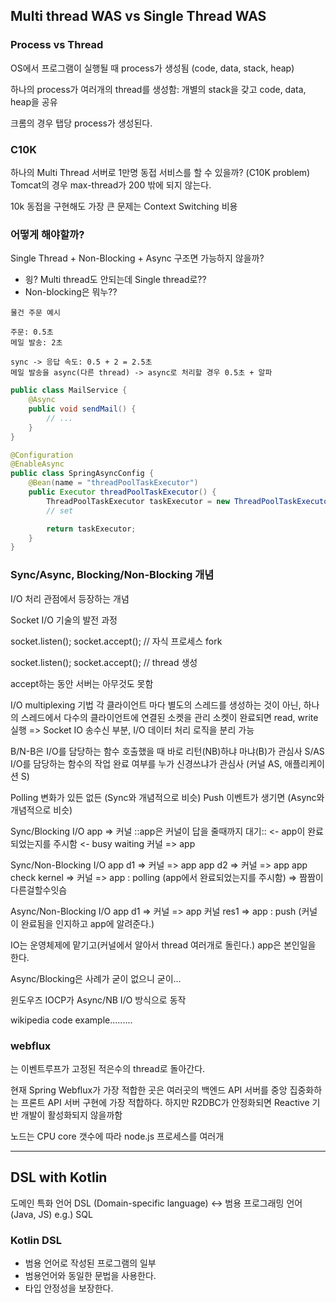## Multi thread WAS vs Single Thread WAS

### Process vs Thread

OS에서 프로그램이 실행될 때 process가 생성됨 (code, data, stack, heap)

하나의 process가 여러개의 thread를 생성함: 개별의 stack을 갖고 code, data, heap을 공유

크롬의 경우 탭당 process가 생성된다.

### C10K

하나의 Multi Thread 서버로 1만명 동접 서비스를 할 수 있을까? (C10K problem)
Tomcat의 경우 max-thread가 200 밖에 되지 않는다.

10k 동접을 구현해도 가장 큰 문제는 Context Switching 비용

### 어떻게 해야할까?

Single Thread + Non-Blocking + Async 구조면 가능하지 않을까?
- 읭? Multi thread도 안되는데 Single thread로??
- Non-blocking은 뭐누??

```
물건 주문 예시

주문: 0.5초
메일 발송: 2초

sync -> 응답 속도: 0.5 + 2 = 2.5초
메일 발송을 async(다른 thread) -> async로 처리할 경우 0.5초 + 알파
```

```java
public class MailService {
    @Async
    public void sendMail() {
        // ...
    }
}

@Configuration
@EnableAsync
public class SpringAsyncConfig {
    @Bean(name = "threadPoolTaskExecutor")
    public Executor threadPoolTaskExecutor() {
        ThreadPoolTaskExecutor taskExecutor = new ThreadPoolTaskExecutor();
        // set

        return taskExecutor;
    }
}
```

### Sync/Async, Blocking/Non-Blocking 개념
I/O 처리 관점에서 등장하는 개념

Socket I/O 기술의 발전 과정

socket.listen();
socket.accept(); // 자식 프로세스 fork


socket.listen();
socket.accept(); // thread 생성

accept하는 동안 서버는 아무것도 못함



I/O multiplexing 기법
각 클라이언트 마다 별도의 스레드를 생성하는 것이 아닌,
하나의 스레드에서 다수의 클라이언트에 연결된 소켓을 관리
소켓이 완료되면 read, write 실행
=> Socket IO 송수신 부분, I/O 데이터 처리 로직을 분리 가능


B/N-B은 I/O를 담당하는 함수 호출했을 때 바로 리턴(NB)하냐 마냐(B)가 관심사
S/AS I/O를 담당하는 함수의 작업 완료 여부를 누가 신경쓰냐가 관심사 (커널 AS, 애플리케이션 S)


Polling 변화가 있든 없든 (Sync와 개념적으로 비슷)
Push 이벤트가 생기면 (Async와 개념적으로 비슷)


Sync/Blocking I/O
app => 커널
::app은 커널이 답을 줄때까지 대기:: <- app이 완료되었는지를 주시함      <- busy waiting
커널 => app


Sync/Non-Blocking I/O
app d1 => 커널 => app
app d2 => 커널 => app
app check kernel => 커널 => app : polling (app에서 완료되었는지를 주시함)
=> 짬짬이 다른걸할수잇슴


Async/Non-Blocking I/O
app d1 => 커널 => app
커널 res1 => app : push (커널이 완료됨을 인지하고 app에 알려준다.)

IO는 운영체제에 맡기고(커널에서 알아서 thread 여러개로 돌린다.) app은 본인일을 한다.


Async/Blocking은 사례가 굳이 없으니 굳이...

윈도우즈 IOCP가 Async/NB I/O 방식으로 동작


wikipedia code example.........


### webflux
는 이벤트루프가 고정된 적은수의 thread로 돌아간다.

현재 Spring Webflux가 가장 적합한 곳은 여러곳의 백엔드 API 서버를 중앙 집중화하는 프론트 API 서버 구현에 가장 적합하다.
하지만 R2DBC가 안정화되면 Reactive 기반 개발이 활성화되지 않을까함

노드는 CPU core 갯수에 따라 node.js 프로세스를 여러개

---

## DSL with Kotlin

도메인 특화 언어 DSL (Domain-specific language)
<-> 범용 프로그래밍 언어 (Java, JS)
e.g.) SQL


### Kotlin DSL
- 범용 언어로 작성된 프로그램의 일부
- 범용언어와 동일한 문법을 사용한다.
- 타입 안정성을 보장한다.

